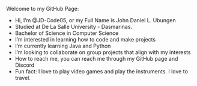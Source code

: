 Welcome to my GitHub Page:
- Hi, I’m @JD-Code05, or my Full Name is John Daniel L. Ubungen
- Studied at De La Salle University - Dasmarinas.
- Bachelor of Science in Computer Science
- I’m interested in learning how to code and make projects
- I’m currently learning Java and Python
- I’m looking to collaborate on group projects that align with my interests
- How to reach me, you can reach me through my GitHub page and Discord
- Fun fact: I love to play video games and play the instruments. I love to travel.

<!---
JD-Code05/JD-Code05 is a ✨ special ✨ repository because its `README.md` (this file) appears on your GitHub profile.
You can click the Preview link to take a look at your changes.
--->
